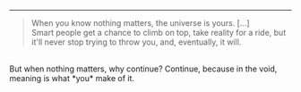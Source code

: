 ---
> When you know nothing matters, the universe is yours. \[...\] <br>
> Smart people get a chance to climb on top, take reality for a ride, but it'll never stop trying to throw you, and, eventually, it will.
<br>
But when nothing matters, why continue?
Continue, because in the void, meaning is what *you* make of it.
